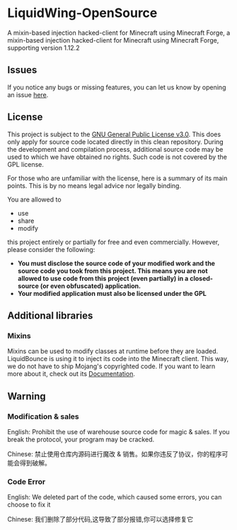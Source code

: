 # LiquidWing-OpenSource
A mixin-based injection hacked-client for Minecraft using Minecraft Forge, a mixin-based injection hacked-client for Minecraft using Minecraft Forge, supporting version 1.12.2


## Issues
If you notice any bugs or missing features, you can let us know by opening an issue [here](https://github.com/A-Team-Official/LiquidWing-Open/issues).

## License
This project is subject to the [GNU General Public License v3.0](LICENSE). This does only apply for source code located directly in this clean repository. During the development and compilation process, additional source code may be used to which we have obtained no rights. Such code is not covered by the GPL license.

For those who are unfamiliar with the license, here is a summary of its main points. This is by no means legal advice nor legally binding.

You are allowed to
- use
- share
- modify

this project entirely or partially for free and even commercially. However, please consider the following:

- **You must disclose the source code of your modified work and the source code you took from this project. This means you are not allowed to use code from this project (even partially) in a closed-source (or even obfuscated) application.**
- **Your modified application must also be licensed under the GPL** 

## Additional libraries
### Mixins
Mixins can be used to modify classes at runtime before they are loaded. LiquidBounce is using it to inject its code into the Minecraft client. This way, we do not have to ship Mojang's copyrighted code. If you want to learn more about it, check out its [Documentation](https://docs.spongepowered.org/5.1.0/en/plugin/internals/mixins.html).

## Warning
### Modification & sales

English: Prohibit the use of warehouse source code for magic & sales. If you break the protocol, your program may be cracked.

Chinese: 禁止使用仓库内源码进行魔改 & 销售。如果你违反了协议，你的程序可能会得到破解。

### Code Error

English: We deleted part of the code, which caused some errors, you can choose to fix it

Chinese: 我们删除了部分代码,这导致了部分报错,你可以选择修复它
